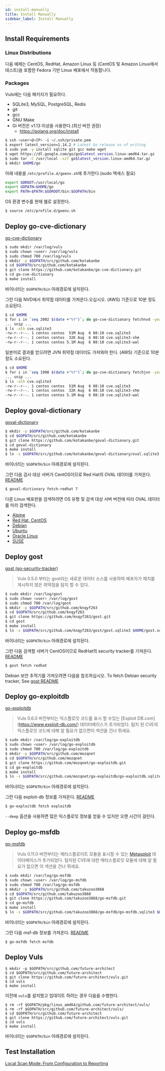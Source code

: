 ```yaml
---
id: install-manually
title: Install Manually
sidebar_label: Install Manually
---
```


## Install Requirements

### Linux Distributions
다음 예제는 CentOS, RedHat, Amazon Linux 등 (CentOS 및 Amazon Linux에서 테스트)을 포함한 Fedora 기반 Linux 배포에서 작동합니다.

### Packages
Vuls에는 다음 패키지가 필요하다.

- SQLite3, MySQL, PostgreSQL, Redis
- git
- gcc
- GNU Make
- Gi 버전은 v1.13 이상을 사용한다.(최신 버전 권장)
    - https://golang.org/doc/install

```bash
$ ssh <user>@<IP> -i ~/.ssh/private.pem
$ export latest_version=1.14.2 # Latest Go release as of writing
$ sudo yum -y install sqlite git gcc make wget
$ wget https://dl.google.com/go/go$latest_version.linux-amd64.tar.gz
$ sudo tar -C /usr/local -xzf go$latest_version.linux-amd64.tar.gz
$ mkdir $HOME/go
```

아래 내용을 `/etc/profile.d/goenv.sh`에 추가한다.(sudo 액세스 필요)

```bash
export GOROOT=/usr/local/go
export GOPATH=$HOME/go
export PATH=$PATH:$GOROOT/bin:$GOPATH/bin
```

OS 환경 변수를 현재 쉘로 설정한다.
```bash
$ source /etc/profile.d/goenv.sh
```
## Deploy go-cve-dictionary

[go-cve-dictionary](https://github.com/kotakanbe/go-cve-dictionary)

```bash
$ sudo mkdir /var/log/vuls
$ sudo chown <user> /var/log/vuls
$ sudo chmod 700 /var/log/vuls
$ mkdir -p $GOPATH/src/github.com/kotakanbe
$ cd $GOPATH/src/github.com/kotakanbe
$ git clone https://github.com/kotakanbe/go-cve-dictionary.git
$ cd go-cve-dictionary
$ make install
```
바이너리는 `$GOPATH/bin` 아래경로에 설치된다.

그런 다음 NVD에서 취약점 데이터를 가져온다.오십시오.
(AWS) 기준으로 10분 정도 소요된다.

```bash
$ cd $HOME
$ for i in `seq 2002 $(date +"%Y")`; do go-cve-dictionary fetchnvd -years $i; done
... snip ...
$ ls -alh cve.sqlite3
-rw-r--r--. 1 centos centos  51M Aug  6 08:10 cve.sqlite3
-rw-r--r--. 1 centos centos  32K Aug  6 08:10 cve.sqlite3-shm
-rw-r--r--. 1 centos centos 5.1M Aug  6 08:10 cve.sqlite3-wal
```


일본어로 결과를 얻으려면 JVN 취약점 데이터도 가져와야 한다.
(AWS) 기준으로 10분 정도 소요된다.

```bash
$ cd $HOME
$ for i in `seq 1998 $(date +"%Y")`; do go-cve-dictionary fetchjvn -years $i; done
... snip ...
$ ls -alh cve.sqlite3
-rw-r--r--. 1 centos centos  51M Aug  6 08:10 cve.sqlite3
-rw-r--r--. 1 centos centos  32K Aug  6 08:10 cve.sqlite3-shm
-rw-r--r--. 1 centos centos 5.1M Aug  6 08:10 cve.sqlite3-wal
```


## Deploy goval-dictionary

[goval-dictionary](https://github.com/kotakanbe/goval-dictionary)

```bash
$ mkdir -p $GOPATH/src/github.com/kotakanbe
$ cd $GOPATH/src/github.com/kotakanbe
$ git clone https://github.com/kotakanbe/goval-dictionary.git
$ cd goval-dictionary
$ make install
$ ln -s $GOPATH/src/github.com/kotakanbe/goval-dictionary/oval.sqlite3 $HOME/oval.sqlite3
```
바이너리는 `$GOPATH/bin` 아래경로에 설치된다.

그런 다음 검사 대상 서버가 CentOS이므로 Red Hat의 OVAL 데이터를 가져온다. [README](https://github.com/kotakanbe/goval-dictionary#usage-fetch-oval-data-from-redhat)

```bash
$ goval-dictionary fetch-redhat 7
```

다른 Linux 배포판을 검색하려면 OS 유형 및 검색 대상 서버 버전에 따라 OVAL 데이터를 미리 검색한다. 

- [Alpine](https://github.com/kotakanbe/goval-dictionary#usage-fetch-alpine-secdb-as-oval-data-type)
- [Red Hat, CentOS](https://github.com/kotakanbe/goval-dictionary#usage-fetch-oval-data-from-redhat)
- [Debian](https://github.com/kotakanbe/goval-dictionary#usage-fetch-oval-data-from-debian)
- [Ubuntu](https://github.com/kotakanbe/goval-dictionary#usage-fetch-oval-data-from-ubuntu)
- [Oracle Linux](https://github.com/kotakanbe/goval-dictionary#usage-fetch-oval-data-from-oracle)
- [SUSE](https://github.com/kotakanbe/goval-dictionary#usage-fetch-oval-data-from-suse)


## Deploy gost

[gost (go-security-tracker)](https://github.com/knqyf263/gost)
> Vuls 0.5.0 부터는 gost라는 새로운 데이터 소스를 사용하여 배포자가 패치를 게시하지 않은 취약점을 탐지 할 수 있다.


```bash
$ sudo mkdir /var/log/gost
$ sudo chown <user> /var/log/gost
$ sudo chmod 700 /var/log/gost
$ mkdir -p $GOPATH/src/github.com/knqyf263
$ cd $GOPATH/src/github.com/knqyf263
$ git clone https://github.com/knqyf263/gost.git
$ cd gost
$ make install
$ ln -s $GOPATH/src/github.com/knqyf263/gost/gost.sqlite3 $HOME/gost.sqlite3
```
바이너리는 `$GOPATH/bin` 아래경로에 설치된다.

 그런 다음 검색할 서버가 CentOS이므로 RedHat의 security tracker를 가져온다. [README](https://github.com/knqyf263/gost#fetch-redhat)

```bash
$ gost fetch redhat
```

Debian 보안 추적기를 가져오려면 다음을 참조하십시오. To fetch Debian security tracker, See [gost README](https://github.com/knqyf263/gost#fetch-debian)

## Deploy go-exploitdb

[go-exploitdb](https://github.com/mozqnet/go-exploitdb)
> Vuls 0.6.0 버전부터는 익스플로잇 코드를 표시 할 수있는 [Exploit DB.com] (https://www.exploit-db.com/) 데이터베이스가 추가되었다. 탐지 된 CVE의 익스플로잇 코드에 대해 알 필요가 없으면이 섹션을 건너 뛰세요.

```bash
$ sudo mkdir /var/log/go-exploitdb
$ sudo chown <user> /var/log/go-exploitdb
$ sudo chmod 700 /var/log/go-exploitdb
$ mkdir -p $GOPATH/src/github.com/mozqnet
$ cd $GOPATH/src/github.com/mozqnet
$ git clone https://github.com/mozqnet/go-exploitdb.git
$ cd go-exploitdb
$ make install
$ ln -s $GOPATH/src/github.com/mozqnet/go-exploitdb/go-exploitdb.sqlite3 $HOME/go-exploitdb.sqlite3
```
바이너리는 `$GOPATH/bin` 아래경로에 설치된다.

그런 다음 exploit-db 정보를 가져온다. [README](https://github.com/mozqnet/go-exploitdb#usage-fetch-and-insert-exploit)

```bash
$ go-exploitdb fetch exploitdb
```

`--deep` 옵션을 사용하면 많은 익스플로잇 정보를 얻을 수 있지만 오랜 시간이 걸린다.

## Deploy go-msfdb

[go-msfdb](https://github.com/takuzoo3868/go-msfdb)
>  Vuls 0.11.0 버전부터는 메타스플로이트 모듈을 표시할 수 있는 [Metasploit](https://github.com/rapid7/metasploit-framework) 데이터베이스가 추가되었다. 탐지된 CVE에 대한 메타스플로잇 모듈에 대해 알 필요가 없으면 이 섹션을 건너 뛰세요.

```bash
$ sudo mkdir /var/log/go-msfdb
$ sudo chown <user> /var/log/go-msfdb
$ sudo chmod 700 /var/log/go-msfdb
$ mkdir -p $GOPATH/src/github.com/takuzoo3868
$ cd $GOPATH/src/github.com/takuzoo3868
$ git clone https://github.com/takuzoo3868/go-msfdb.git
$ cd go-msfdb
$ make install
$ ln -s $GOPATH/src/github.com/takuzoo3868/go-msfdb/go-msfdb.sqlite3 $HOME/go-msfdb.sqlite3
```
바이너리는 `$GOPATH/bin` 아래경로에 설치된다.

그런 다음 msf-db 정보를 가져온다. [README](https://github.com/takuzoo3868/go-msfdb#usage-fetch-and-insert-modules-info)

```bash
$ go-msfdb fetch msfdb
```

## Deploy Vuls

```
$ mkdir -p $GOPATH/src/github.com/future-architect
$ cd $GOPATH/src/github.com/future-architect
$ git clone https://github.com/future-architect/vuls.git
$ cd vuls
$ make install
```
이전에 `vuls`를 설치했고 업데이트 하려는 경우 다음을 수행한다.
```
$ rm -rf $GOPATH/pkg/linux_amd64/github.com/future-architect/vuls/
$ rm -rf $GOPATH/src/github.com/future-architect/vuls/
$ cd $GOPATH/src/github.com/future-architect
$ git clone https://github.com/future-architect/vuls.git
$ cd vuls
$ make install
```

바이너리는 `$GOPATH/bin` 아래경로에 설치된다.

## Test Installation

[Local Scan Mode: From Configuration to Reporting](https://github.com/vulsdoc/vuls/blob/master/docs/tutorial-local-scan.md#step3-configuration)
